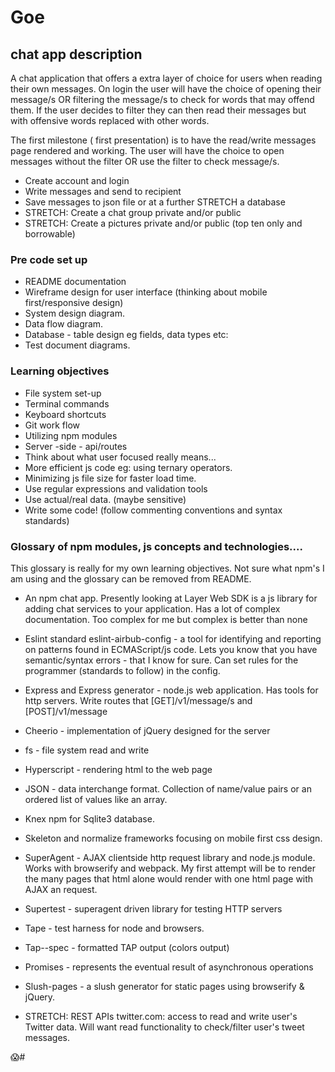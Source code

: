 # Goe

## chat app description

A chat application that offers a extra layer of choice for users when reading their own messages. On login the user will have the choice of opening their message/s OR filtering the message/s to check for words that may offend them. If the user decides to filter they can then read their messages but with offensive words replaced with other words.

The first milestone ( first presentation) is to have the read/write messages page rendered and working. The user will have the choice to open messages without the filter OR use the filter to check message/s.

* Create account and login
* Write messages and send to recipient
* Save messages to json file or at a further STRETCH a database
* STRETCH: Create a chat group private and/or public
* STRETCH: Create a pictures private and/or public (top ten only and borrowable)

### Pre code set up

* README documentation
* Wireframe design for user interface (thinking about mobile first/responsive design)
* System design diagram.
* Data flow diagram.
* Database - table design eg fields, data types etc:
* Test document diagrams.

### Learning objectives

* File system set-up
* Terminal commands
* Keyboard shortcuts
* Git work flow
* Utilizing npm modules
* Server -side - api/routes
* Think about what user focused really means...
* More efficient js code eg: using ternary operators.
* Minimizing js file size for faster load time.
* Use regular expressions and validation tools
* Use actual/real data. (maybe sensitive)
* Write some code! (follow commenting conventions and syntax standards)

### Glossary of npm modules, js concepts and technologies....

This glossary is really for my own learning objectives. Not sure what npm's I am using and the glossary can be removed from README.

* An npm chat app. Presently looking at Layer Web SDK is a js library for adding chat services to your application. Has a lot of complex documentation. Too complex for me but complex is better than none
* Eslint standard eslint-airbub-config - a tool for identifying and reporting on patterns found in
ECMAScript/js code. Lets you know that you have semantic/syntax errors - that I know for sure. Can set rules for the programmer (standards to follow) in the config.
* Express and Express generator - node.js web application. Has tools for http servers. Write routes that [GET]/v1/message/s and [POST]/v1/message

* Cheerio - implementation of jQuery designed for the server
* fs - file system read and write
* Hyperscript - rendering html to the web page
* JSON - data interchange format. Collection of name/value pairs or an ordered list of values like an array.
* Knex npm for Sqlite3 database.
* Skeleton and normalize frameworks focusing on mobile first css design.
* SuperAgent - AJAX clientside http request library and node.js module. Works with browserify and webpack. My first attempt will be to render the many pages that html alone would render with one html page with AJAX an request.
* Supertest - superagent driven library for testing HTTP servers
* Tape - test harness for node and browsers.
* Tap--spec - formatted TAP output (colors output)
* Promises - represents the eventual result of asynchronous operations
* Slush-pages - a slush generator for static pages using browserify & jQuery.
* STRETCH: REST APIs twitter.com: access to read and write user's Twitter data. Will want read functionality to check/filter user's tweet messages.

:scream:#
